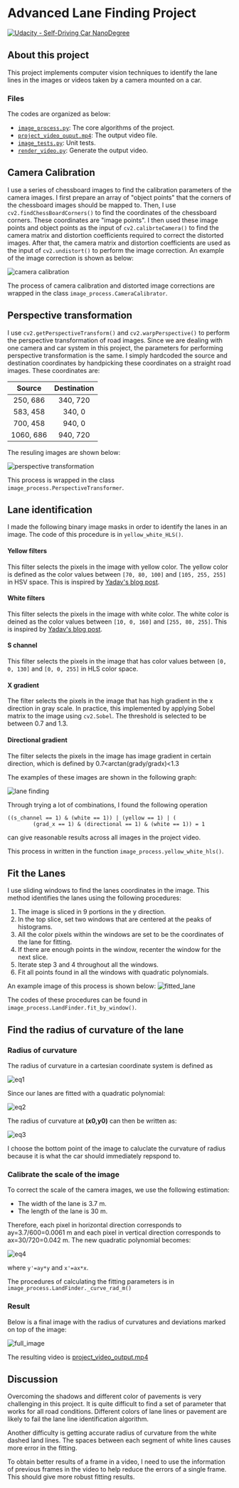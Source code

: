 # Advanced Lane Finding Project
[![Udacity - Self-Driving Car NanoDegree](https://s3.amazonaws.com/udacity-sdc/github/shield-carnd.svg)](http://www.udacity.com/drive)


## About this project
This project implements computer vision techniques to identify the lane lines in the images or videos taken by a camera mounted on a car.

### Files
The codes are organized as below:

- [```image_process.py```](./image_process.py): The core algorithms of the project.
- [```project_video_ouput.mp4```](./project_video_output.mp4): The output video file.
- [```image_tests.py```](./image_tests.py): Unit tests.
- [```render_video.py```](./render_video.py): Generate the output video.


## Camera Calibration

I use a series of chessboard images to find the calibration parameters of the camera images. I first prepare an array of "object points" that the corners of the chessboard images should be mapped to. Then, I use ```cv2.findChessBoardCorners()``` to find the coordinates of the chessboard corners. These coordinates are "image points". I then used these image points and object points as the input of ```cv2.calibrteCamera()``` to find the camera matrix and distortion coefficients required to correct the distorted images. After that, the camera matrix and distortion coefficients are used as the input of ```cv2.undistort()``` to perform the image correction. An example of the image correction is shown as below:

![camera calibration](./output_images/camcal.png)

The process of camera calibration and distorted image corrections are wrapped in the class ```image_process.CameraCalibrator```.

## Perspective transformation

I use ```cv2.getPerspectiveTransform()``` and ```cv2.warpPerspective()``` to perform the perspective transformation of road images. Since we are dealing with one camera and car system in this project, the parameters for performing perspective transformation is the same. I simply hardcoded the source and destination coordinates by handpicking these coordinates on a straight road images.
These coordinates are:

| Source        | Destination   | 
|:-------------:|:-------------:| 
| 250, 686      | 340, 720        | 
| 583, 458      | 340, 0      |
| 700, 458     | 940, 0      |
| 1060, 686      | 940, 720        |

The resuling images are shown below:

![perspective transformation](./output_images/pers_trans_demo.png)

This process is wrapped in the class ```image_process.PerspectiveTransformer```.


## Lane identification

I made the following binary image masks in order to identify the lanes in an image. The code of this procedure is in ```yellow_white_HLS()```.

#### Yellow filters
This filter selects the pixels in the image with yellow color. The yellow color is defined as the color values between ```[70, 80, 100]``` and ```[105, 255, 255]``` in HSV space. This is inspired by [Yadav's blog post](./https://medium.com/towards-data-science/robust-lane-finding-using-advanced-computer-vision-techniques-mid-project-update-540387e95ed3#.9a0h3ccqm).

#### White filters
This filter selects the pixels in the image with white color. The white color is deined as the color values between ```[10, 0, 160]``` and ```[255, 80, 255]```.
This is inspired by [Yadav's blog post](./https://medium.com/towards-data-science/robust-lane-finding-using-advanced-computer-vision-techniques-mid-project-update-540387e95ed3#.9a0h3ccqm).

#### S channel
This filter selects the pixels in the image that has color values between ```[0, 0, 130]``` and ```[0, 0, 255]``` in HLS color space.

#### X gradient
The filter selects the pixels in the image that has high gradient in the x direction in gray scale. In practice, this implemented by applying Sobel matrix to the image using ```cv2.Sobel```. The threshold is selected to be between 0.7 and 1.3.

#### Directional gradient
The filter selects the pixels in the image has image gradient in certain direction, which is defined by 0.7<arctan(grady/gradx)<1.3

The examples of these images are shown in the following graph:

![lane finding](./output_images/binary_mask_breakdown.png)

Through trying a lot of combinations, I found the following operation
```
((s_channel == 1) & (white == 1)) | (yellow == 1) | (
        (grad_x == 1) & (directional == 1) & (white == 1)) = 1
```
can give reasonable results across all images in the project video.

This process in written in the function ```image_process.yellow_white_hls()```.


## Fit the Lanes

I use sliding windows to find the lanes coordinates in the image. This method identifies the lanes using the following procedures:

1. The image is sliced in 9 portions in the y direction.
2. In the top slice, set two windows that are centered at the peaks of histograms.
3. All the color pixels within the windows are set to be the coordinates of the lane for fitting.
4. If there are enough points in the window, recenter the window for the next slice.
5. Iterate step 3 and 4 throughout all the windows.
6. Fit all points found in all the windows with quadratic polynomials.

An example image of this process is shown below:
![fitted_lane](./output_images/demo_bin_fit.jpg)

The codes of these procedures can be found in ```image_process.LandFinder.fit_by_window()```.

## Find the radius of curvature of the lane


### Radius of curvature
The radius of curvature in a cartesian coordinate system is defined as

![eq1](./output_images/radius_curvature.png)

Since our lanes are fitted with a quadratic polynomial:

![eq2](./output_images/second_order_eq.png)

The radius of curvature at __(x0,y0)__ can then be written as:

![eq3](./output_images/radius_curvature_2.png)

I choose the bottom point of the image to caluclate the curvature of radius because it is what the car should immediately repspond to.

### Calibrate the scale of the image

To correct the scale of the camera images, we use the following estimation:

- The width of the lane is 3.7 m.
- The length of the lane is 30 m.

Therefore, each pixel in horizontal direction corresponds to ay=3.7/600=0.0061 m and each pixel in vertical direction corresponds to ax=30/720=0.042 m. The new quadratic polynomial becomes:

![eq4](./output_images/second_order_eq_2.png)

where ```y'=ay*y``` and ```x'=ax*x```.

The procedures of calculating the fitting parameters is in ```image_process.LandFinder._curve_rad_m()```

### Result

Below is a final image with the radius of curvatures and deviations marked on top of the image:

![full_image](./image_dump/test_fp_1.jpg)

The resulting video is [project_video_output.mp4](./project_video_output.mp4)


## Discussion

Overcoming the shadows and different color of pavements is very challenging in this project. It is quite difficult to find a set of parameter that works for all road conditions. Different colors of lane lines or pavement are likely to fail the lane line identification algorithm.

Another difficulty is getting accurate radius of curvature from the white dashed land lines. The spaces between each segment of white lines causes more error in the fitting. 

To obtain better results of a frame in a video, I need to use the information of previous frames in the video to help reduce the errors of a single frame. This should give more robust fitting results.









